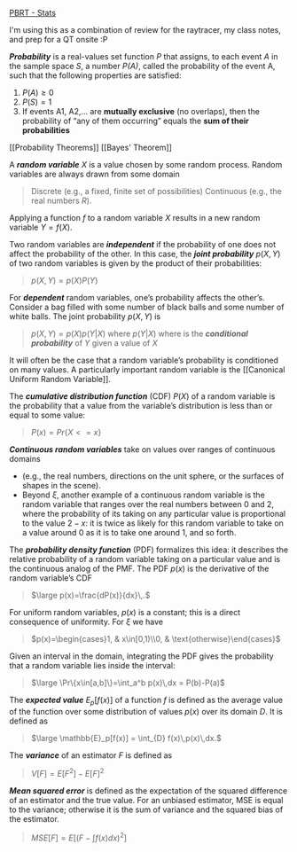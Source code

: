 [PBRT  - Stats](https://www.pbr-book.org/4ed/Monte_Carlo_Integration/Monte_Carlo_Basics)

I'm using this as a combination of review for the raytracer, my class notes, and prep for a QT onsite :P

***Probability*** is a real-values set function *P* that assigns, to each event *A* in the sample space *S*, a number *P(A)*, called the probability of the event A, such that the following properties are satisfied:
1. $P(A)\geq0$
2. $P(S)=1$
3. If events  A1, A2,… are **mutually exclusive** (no overlaps), then the probability of “any of them occurring” equals the **sum of their probabilities**

[[Probability Theorems]]
[[Bayes' Theorem]]

A **_random variable_** $X$ is a value chosen by some random process. 
Random variables are always drawn from some domain

> Discrete (e.g., a fixed, finite set of possibilities) 
> Continuous (e.g., the real numbers $R$). 

Applying a function $f$ to a random variable $X$ results in a new random variable $Y = f(X)$.

Two random variables are **_independent_** if the probability of one does not affect the probability of the other. In this case, the **_joint probability_** $p(X, Y)$ of two random variables is given by the product of their probabilities:

> $p(X, Y) = p(X)P(Y)$

For **_dependent_** random variables, one’s probability affects the other’s. Consider a bag filled with some number of black balls and some number of white balls. The joint probability $p(X, Y)$ is

> $p(X, Y) = p(X) p(Y|X)$
   where $p(Y|X)$ where is the **_conditional probability_** of $Y$ given a value of $X$

It will often be the case that a random variable’s probability is conditioned on many values. A particularly important random variable is the [[Canonical Uniform Random Variable]]. 

The **_cumulative distribution function_** (CDF) $P(X)$ of a random variable is the probability that a value from the variable’s distribution is less than or equal to some value:

> $P(x) = Pr\{X <= x\}$

**_Continuous random variables_** take on values over ranges of continuous domains 
- (e.g., the real numbers, directions on the unit sphere, or the surfaces of shapes in the scene).
- Beyond $\xi$, another example of a continuous random variable is the random variable that ranges over the real numbers between 0 and 2, where the probability of its taking on any particular value is proportional to the value $2 - x$: it is twice as likely for this random variable to take on a value around 0 as it is to take one around 1, and so forth.

The **_probability density function_** (PDF) formalizes this idea: it describes the relative probability of a random variable taking on a particular value and is the continuous analog of the PMF. The PDF $p(x)$ is the derivative of the random variable’s CDF

> $\large p(x)=\frac{dP(x)}{dx}\,.$

For uniform random variables, $p(x)$ is a constant; this is a direct consequence of uniformity. For $\xi$ we have

> $p(x)=\begin{cases}1, & x\in[0,1)\\0, & \text{otherwise}\end{cases}$

Given an interval in the domain, integrating the PDF gives the probability that a random variable lies inside the interval:

> $\large \Pr\{x\in[a,b]\}=\int_a^b p(x)\,dx = P(b)-P(a)$

The **_expected value_** $E_p[f(x)]$ of a function $f$ is defined as the average value of the function over some distribution of values $p(x)$ over its domain $D$. It is defined as

> $\large \mathbb{E}_p[f(x)] = \int_{D} f(x)\,p(x)\,dx.$

The **_variance_** of an estimator $F$ is defined as

> $V[F]=E[F^2]-E[F]^2$ 

**_Mean squared error_** is defined as the expectation of the squared difference of an estimator and the true value. For an unbiased estimator, MSE is equal to the variance; otherwise it is the sum of variance and the squared bias of the estimator.

> $MSE[F] = E[(F - \int_{} f(x)dx)^2]$

